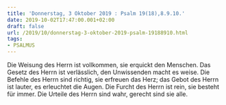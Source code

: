 ```yaml
---
title: 'Donnerstag, 3 Oktober 2019 : Psalm 19(18),8.9.10.'
date: 2019-10-02T17:47:00.001+02:00
draft: false
url: /2019/10/donnerstag-3-oktober-2019-psalm-19188910.html
tags: 
- PSALMUS
---
```


Die Weisung des Herrn ist vollkommen, sie erquickt den Menschen. Das Gesetz des Herrn ist verlässlich, den Unwissenden macht es weise. Die Befehle des Herrn sind richtig, sie erfreuen das Herz; das Gebot des Herrn ist lauter, es erleuchtet die Augen. Die Furcht des Herrn ist rein, sie besteht für immer. Die Urteile des Herrn sind wahr, gerecht sind sie alle.